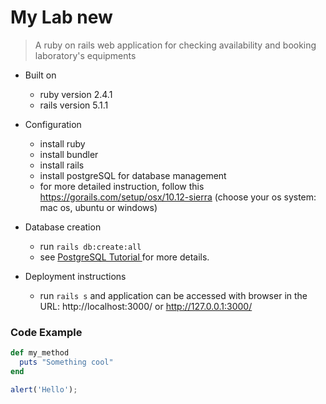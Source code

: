 # My Lab new

> A ruby on rails web application for checking availability and booking laboratory's equipments


* Built on
  - ruby version 2.4.1
  - rails version 5.1.1

* Configuration
  - install ruby 
  - install bundler
  - install rails
  - install postgreSQL for database management
  - for more detailed instruction, follow this https://gorails.com/setup/osx/10.12-sierra 
  (choose your os system: mac os, ubuntu or windows)

* Database creation
  - run ``` rails db:create:all ```
  - see <a href="https://www.postgresql.org/docs/9.6/static/tutorial-install.html"> PostgreSQL Tutorial </a> for more details.

* Deployment instructions
  - run ``` rails s ``` and application can be accessed with browser in the URL:
   http://localhost:3000/ or http://127.0.0.1:3000/

### Code Example

```ruby
def my_method
  puts "Something cool"
end
```
```javascript
alert('Hello');
```


